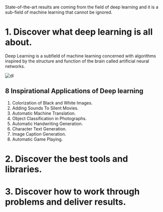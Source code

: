State-of-the-art results are coming from the field of deep learning and it is a sub-field of machine learning that cannot be ignored.

# 1. Discover what deep learning is all about.

Deep Learning is a subfield of machine learning concerned with algorithms inspired by the structure and function of the brain called artificial neural networks.

![dl](https://machinelearningmastery.com/wp-content/uploads/2016/08/Why-Deep-Learning-1024x742.png)

## 8 Inspirational Applications of Deep learning

1. Colorization of Black and White Images.
2. Adding Sounds To Silent Movies.
3. Automatic Machine Translation.
4. Object Classification in Photographs.
5. Automatic Handwriting Generation.
6. Character Text Generation.
7. Image Caption Generation.
8. Automatic Game Playing.

# 2. Discover the best tools and libraries.

# 3. Discover how to work through problems and deliver results.



